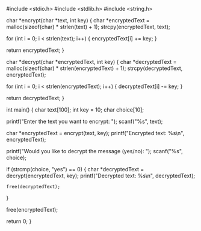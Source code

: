 #include <stdio.h>
#include <stdlib.h>
#include <string.h>

char *encrypt(char *text, int key) {
  char *encryptedText = malloc(sizeof(char) * strlen(text) + 1);
  strcpy(encryptedText, text);

  for (int i = 0; i < strlen(text); i++) {
    encryptedText[i] += key;
  }

  return encryptedText;
}

char *decrypt(char *encryptedText, int key) {
  char *decryptedText = malloc(sizeof(char) * strlen(encryptedText) + 1);
  strcpy(decryptedText, encryptedText);

  for (int i = 0; i < strlen(encryptedText); i++) {
    decryptedText[i] -= key;
  }

  return decryptedText;
}

int main() {
  char text[100];
  int key = 10;
  char choice[10];

  printf("Enter the text you want to encrypt: ");
  scanf("%s", text);

  char *encryptedText = encrypt(text, key);
  printf("Encrypted text: %s\n", encryptedText);

  printf("Would you like to decrypt the message (yes/no): ");
  scanf("%s", choice);

  if (strcmp(choice, "yes") == 0) {
    char *decryptedText = decrypt(encryptedText, key);
    printf("Decrypted text: %s\n", decryptedText);

    free(decryptedText);
  }

  free(encryptedText);

  return 0;
}
